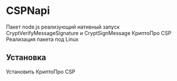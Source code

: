 # CSPNapi

Пакет node.js реализующий нативный запуск CryptVerifyMessageSignature и CryptSignMessage КриптоПро CSP
Реализация пакета под Linux

## Установка
Установить КриптоПро CSP
